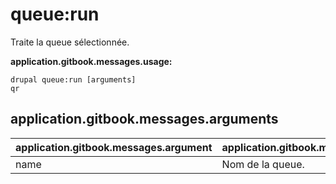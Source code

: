 # queue:run
Traite la queue sélectionnée.

**application.gitbook.messages.usage:**
```
drupal queue:run [arguments]
qr
```

## application.gitbook.messages.arguments
application.gitbook.messages.argument | application.gitbook.messages.details
---------|-------------
name | Nom de la queue.
